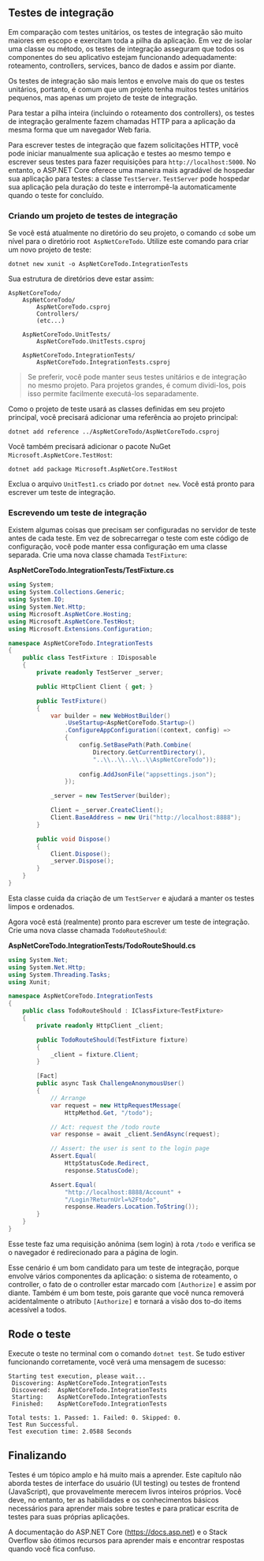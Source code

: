 ## Testes de integração

Em comparação com testes unitários, os testes de integração são muito maiores em escopo e exercitam toda a pilha da aplicação. Em vez de isolar uma classe ou método, os testes de integração asseguram que todos os componentes do seu aplicativo estejam funcionando adequadamente: roteamento, controllers, services, banco de dados e assim por diante.

Os testes de integração são mais lentos e envolve mais do que os testes unitários, portanto, é comum que um projeto tenha muitos testes unitários pequenos, mas apenas um projeto de teste de integração.

Para testar a pilha inteira (incluindo o roteamento dos controllers), os testes de integração geralmente fazem chamadas HTTP para a aplicação da mesma forma que um navegador Web faria.

Para escrever testes de integração que fazem solicitações HTTP, você pode iniciar manualmente sua aplicação e testes ao mesmo tempo e escrever seus testes para fazer requisições para `http://localhost:5000`. No entanto, o ASP.NET Core oferece uma maneira mais agradável de hospedar sua aplicação para testes: a classe `TestServer`. `TestServer` pode hospedar sua aplicação pela duração do teste e interrompê-la automaticamente quando o teste for concluído.

### Criando um projeto de testes de integração

Se você está atualmente no diretório do seu projeto, o comando `cd` sobe um nível para o diretório root` AspNetCoreTodo`. Utilize este comando para criar um novo projeto de teste:

```
dotnet new xunit -o AspNetCoreTodo.IntegrationTests
```

Sua estrutura de diretórios deve estar assim:

```
AspNetCoreTodo/
    AspNetCoreTodo/
        AspNetCoreTodo.csproj
        Controllers/
        (etc...)

    AspNetCoreTodo.UnitTests/
        AspNetCoreTodo.UnitTests.csproj

    AspNetCoreTodo.IntegrationTests/
        AspNetCoreTodo.IntegrationTests.csproj
```

> Se preferir, você pode manter seus testes unitários e de integração no mesmo projeto. Para projetos grandes, é comum dividi-los, pois isso permite facilmente executá-los separadamente.

Como o projeto de teste usará as classes definidas em seu projeto principal, você precisará adicionar uma referência ao projeto principal:

```
dotnet add reference ../AspNetCoreTodo/AspNetCoreTodo.csproj
```

Você também precisará adicionar o pacote NuGet `Microsoft.AspNetCore.TestHost`:

```
dotnet add package Microsoft.AspNetCore.TestHost
```

Exclua o arquivo `UnitTest1.cs` criado por `dotnet new`. Você está pronto para escrever um teste de integração.

### Escrevendo um teste de integração

Existem algumas coisas que precisam ser configuradas no servidor de teste antes de cada teste. Em vez de sobrecarregar o teste com este código de configuração, você pode manter essa configuração em uma classe separada. Crie uma nova classe chamada `TestFixture`:

**AspNetCoreTodo.IntegrationTests/TestFixture.cs**

```csharp
using System;
using System.Collections.Generic;
using System.IO;
using System.Net.Http;
using Microsoft.AspNetCore.Hosting;
using Microsoft.AspNetCore.TestHost;
using Microsoft.Extensions.Configuration;

namespace AspNetCoreTodo.IntegrationTests
{
    public class TestFixture : IDisposable  
    {
        private readonly TestServer _server;

        public HttpClient Client { get; }

        public TestFixture()
        {
            var builder = new WebHostBuilder()
                .UseStartup<AspNetCoreTodo.Startup>()
                .ConfigureAppConfiguration((context, config) =>
                {
                    config.SetBasePath(Path.Combine(
                        Directory.GetCurrentDirectory(),
                        "..\\..\\..\\..\\AspNetCoreTodo"));
                    
                    config.AddJsonFile("appsettings.json");
                });

            _server = new TestServer(builder);

            Client = _server.CreateClient();
            Client.BaseAddress = new Uri("http://localhost:8888");
        }

        public void Dispose()
        {
            Client.Dispose();
            _server.Dispose();
        }
    }
}
```

Esta classe cuida da criação de um `TestServer` e ajudará a manter os testes limpos e ordenados.

Agora você está (realmente) pronto para escrever um teste de integração. Crie uma nova classe chamada `TodoRouteShould`:

**AspNetCoreTodo.IntegrationTests/TodoRouteShould.cs**

```csharp
using System.Net;
using System.Net.Http;
using System.Threading.Tasks;
using Xunit;

namespace AspNetCoreTodo.IntegrationTests
{
    public class TodoRouteShould : IClassFixture<TestFixture>
    {
        private readonly HttpClient _client;

        public TodoRouteShould(TestFixture fixture)
        {
            _client = fixture.Client;
        }

        [Fact]
        public async Task ChallengeAnonymousUser()
        {
            // Arrange
            var request = new HttpRequestMessage(
                HttpMethod.Get, "/todo");

            // Act: request the /todo route
            var response = await _client.SendAsync(request);

            // Assert: the user is sent to the login page
            Assert.Equal(
                HttpStatusCode.Redirect,
                response.StatusCode);

            Assert.Equal(
                "http://localhost:8888/Account" +
                "/Login?ReturnUrl=%2Ftodo",
                response.Headers.Location.ToString());
        }
    }
}
```

Esse teste faz uma requisição anônima (sem login) à rota `/todo` e verifica se o navegador é redirecionado para a página de login.

Esse cenário é um bom candidato para um teste de integração, porque envolve vários componentes da aplicação: o sistema de roteamento, o controller, o fato de o controller estar marcado com `[Authorize]` e assim por diante. Também é um bom teste, pois garante que você nunca removerá acidentalmente o atributo `[Authorize]` e tornará a visão dos to-do items acessível a todos.

## Rode o teste

Execute o teste no terminal com o comando `dotnet test`. Se tudo estiver funcionando corretamente, você verá uma mensagem de sucesso:

```
Starting test execution, please wait...
 Discovering: AspNetCoreTodo.IntegrationTests
 Discovered:  AspNetCoreTodo.IntegrationTests
 Starting:    AspNetCoreTodo.IntegrationTests
 Finished:    AspNetCoreTodo.IntegrationTests

Total tests: 1. Passed: 1. Failed: 0. Skipped: 0.
Test Run Successful.
Test execution time: 2.0588 Seconds
```

## Finalizando

Testes é um tópico amplo e há muito mais a aprender. Este capítulo não aborda testes de interface do usuário (UI testing) ou testes de frontend (JavaScript), que provavelmente merecem livros inteiros próprios. Você deve, no entanto, ter as habilidades e os conhecimentos básicos necessários para aprender mais sobre testes e para praticar escrita de testes para suas próprias aplicações.

A documentação do ASP.NET Core (https://docs.asp.net) e o Stack Overflow são ótimos recursos para aprender mais e encontrar respostas quando você fica confuso.
